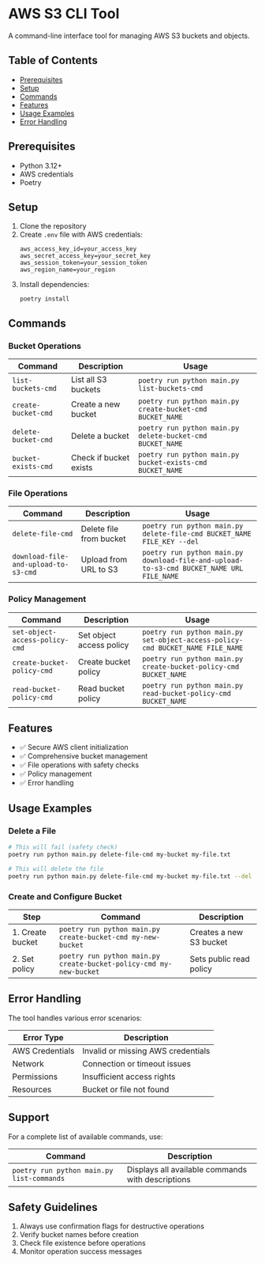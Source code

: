 # AWS S3 CLI Tool

A command-line interface tool for managing AWS S3 buckets and objects.

## Table of Contents
- [Prerequisites](#prerequisites)
- [Setup](#setup)
- [Commands](#commands)
- [Features](#features)
- [Usage Examples](#usage-examples)
- [Error Handling](#error-handling)

## Prerequisites
* Python 3.12+
* AWS credentials
* Poetry

## Setup

1. Clone the repository
2. Create `.env` file with AWS credentials:
   ```
   aws_access_key_id=your_access_key
   aws_secret_access_key=your_secret_key
   aws_session_token=your_session_token
   aws_region_name=your_region
   ```
3. Install dependencies:
   ```
   poetry install
   ```

## Commands

### Bucket Operations
| Command | Description | Usage |
|---------|-------------|-------|
| `list-buckets-cmd` | List all S3 buckets | `poetry run python main.py list-buckets-cmd` |
| `create-bucket-cmd` | Create a new bucket | `poetry run python main.py create-bucket-cmd BUCKET_NAME` |
| `delete-bucket-cmd` | Delete a bucket | `poetry run python main.py delete-bucket-cmd BUCKET_NAME` |
| `bucket-exists-cmd` | Check if bucket exists | `poetry run python main.py bucket-exists-cmd BUCKET_NAME` |

### File Operations
| Command | Description | Usage |
|---------|-------------|-------|
| `delete-file-cmd` | Delete file from bucket | `poetry run python main.py delete-file-cmd BUCKET_NAME FILE_KEY --del` |
| `download-file-and-upload-to-s3-cmd` | Upload from URL to S3 | `poetry run python main.py download-file-and-upload-to-s3-cmd BUCKET_NAME URL FILE_NAME` |

### Policy Management
| Command | Description | Usage |
|---------|-------------|-------|
| `set-object-access-policy-cmd` | Set object access policy | `poetry run python main.py set-object-access-policy-cmd BUCKET_NAME FILE_NAME` |
| `create-bucket-policy-cmd` | Create bucket policy | `poetry run python main.py create-bucket-policy-cmd BUCKET_NAME` |
| `read-bucket-policy-cmd` | Read bucket policy | `poetry run python main.py read-bucket-policy-cmd BUCKET_NAME` |

## Features
* ✅ Secure AWS client initialization
* ✅ Comprehensive bucket management
* ✅ File operations with safety checks
* ✅ Policy management
* ✅ Error handling

## Usage Examples

### Delete a File
```bash
# This will fail (safety check)
poetry run python main.py delete-file-cmd my-bucket my-file.txt

# This will delete the file
poetry run python main.py delete-file-cmd my-bucket my-file.txt --del
```
### Create and Configure Bucket

| Step | Command | Description |
|------|---------|-------------|
| 1. Create bucket | `poetry run python main.py create-bucket-cmd my-new-bucket` | Creates a new S3 bucket |
| 2. Set policy | `poetry run python main.py create-bucket-policy-cmd my-new-bucket` | Sets public read policy |

## Error Handling

The tool handles various error scenarios:

| Error Type | Description |
|------------|-------------|
| AWS Credentials | Invalid or missing AWS credentials |
| Network | Connection or timeout issues |
| Permissions | Insufficient access rights |
| Resources | Bucket or file not found |

## Support

For a complete list of available commands, use:

| Command | Description |
|---------|-------------|
| `poetry run python main.py list-commands` | Displays all available commands with descriptions |

## Safety Guidelines

1. Always use confirmation flags for destructive operations
2. Verify bucket names before creation
3. Check file existence before operations
4. Monitor operation success messages